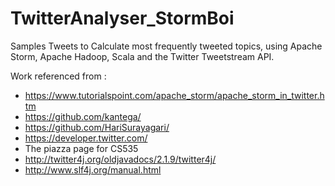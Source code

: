 # TwitterAnalyser_StormBoi
Samples Tweets to Calculate most frequently tweeted topics, using Apache Storm, Apache Hadoop, Scala and the Twitter Tweetstream API.

Work referenced from :
- https://www.tutorialspoint.com/apache_storm/apache_storm_in_twitter.htm
- https://github.com/kantega/
- https://github.com/HariSurayagari/
- https://developer.twitter.com/
- The piazza page for CS535
- http://twitter4j.org/oldjavadocs/2.1.9/twitter4j/
- http://www.slf4j.org/manual.html
